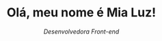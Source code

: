 
<div align="center"> 
<h1>Olá, meu nome é Mia Luz!</h1>
<p><em> Desenvolvedora Front-end<em></p>
</div>

<!--
**mialuzmia/mialuzmia** is a ✨ _special_ ✨ repository because its `README.md` (this file) appears on your GitHub profile.

Here are some ideas to get you started:

- 🔭 I’m currently working on ...
- 🌱 I’m currently learning ...
- 👯 I’m looking to collaborate on ...
- 🤔 I’m looking for help with ...
- 💬 Ask me about ...
- 📫 How to reach me: ...
- 😄 Pronouns: ...
- ⚡ Fun fact: ...
-->
